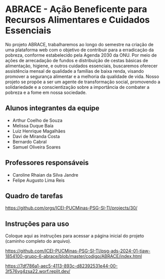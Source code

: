 # ABRACE - Ação Beneficente para Recursos Alimentares e Cuidados Essenciais
No projeto ABRACE, trabalharemos ao longo do semestre na criação de uma plataforma web com o objetivo de contribuir para a erradicação da pobreza, conforme estabelecido pela Agenda 2030 da ONU. Por meio de ações de arrecadação de fundos e distribuição de cestas básicas de alimentação, higiene, e outros cuidados essenciais, buscaremos oferecer assistência mensal de qualidade a famílias de baixa renda, visando promover a segurança alimentar e a melhoria da qualidade de vida. Nosso projeto se propõe a ser um agente de transformação social, promovendo a solidariedade e a conscientização sobre a importância de combater a pobreza e a fome em nossa sociedade.

## Alunos integrantes da equipe

* Arthur Coelho de Souza
* Melissa Duque Baía
* Luiz Henrique Magalhães
* Davi de Miranda Costa
* Bernardo Cabral
* Samuel Oliveira Soares

## Professores responsáveis

* Caroline Rhaian da Silva Jandre
* Felipe Augusto Lima Reis
  
## Quadro de tarefas
https://github.com/orgs/ICEI-PUCMinas-PSG-SI-TI/projects/30/

## Instruções para uso
Coloque aqui as instruções para acessar a página inicial do projeto (caminho completo do arquivo).

https://github.com/ICEI-PUCMinas-PSG-SI-TI/psg-ads-2024-01-tiaw-1854100-grupo-6-abrace/blob/master/codigo/ABRACE/index.html

https://7df786a1-aec5-4113-893c-d82392531e44-00-3f576vg4zsa22.worf.replit.dev/
